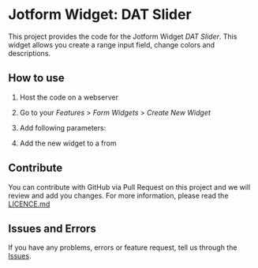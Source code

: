 # Jotform Widget: DAT Slider
This project provides the code for the Jotform Widget *DAT Slider*.
This widget allows you create a range input field, change colors and descriptions. 

## How to use
1. Host the code on a webserver
2. Go to your *Features* > *Form Widgets* > *Create New Widget*
3. Add following parameters:

4. Add the new widget to a from


## Contribute
You can contribute with GitHub via Pull Request on this project and we will review and add you changes.
For more information, please read the [LICENCE.md](https://github.com/Digital-A-TEAM/jotform-widget-image-picker/blob/main/LICENCE.md)

## Issues and Errors
If you have any problems, errors or feature request, tell  us through the [Issues](https://github.com/Digital-A-TEAM/jotform-widget-image-picker/issues). 
